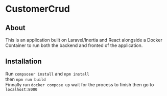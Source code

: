# CustomerCrud
## About
This is an application built on Laravel/Inertia and React alongside a Docker Container to run both the backend and fronted of the application.
## Installation
Run `compsoser install` and `npm install`</br>
then `npm run build`</br>
Finnally run `docker compose up` wait for the process to finish then go to `localhost:8000` 


